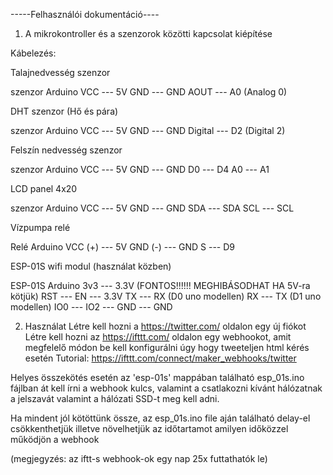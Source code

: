-----Felhasználói dokumentáció----

1) A mikrokontroller és a szenzorok közötti kapcsolat kiépítése

Kábelezés:

Talajnedvesség szenzor

szenzor		Arduino
VCC	---	5V
GND	---	GND
AOUT	---	A0 (Analog 0)



DHT szenzor (Hő és pára)

szenzor		Arduino
VCC	---	5V
GND	---	GND
Digital	---	D2 (Digital 2)



Felszín nedvesség szenzor

szenzor		Arduino
VCC	---	5V
GND	---	GND
D0	---	D4
A0	---	A1



LCD panel 4x20

szenzor		Arduino
VCC	---	5V
GND	---	GND
SDA	---	SDA
SCL	---	SCL



Vízpumpa relé

Relé		Arduino
VCC (+)	---	5V
GND (-)	---	GND
S	---	D9



ESP-01S wifi modul (használat közben)

ESP-01S		Arduino
3v3	---	3.3V	(FONTOS!!!!!! MEGHIBÁSODHAT HA 5V-ra kötjük)
RST	---	
EN	---	3.3V
TX	---	RX (D0 uno modellen)
RX	---	TX (D1 uno modellen)
IO0	---	
IO2	---	
GND	---	GND





2) Használat
Létre kell hozni a https://twitter.com/ oldalon egy új fiókot
Létre kell hozni az https://ifttt.com/ oldalon egy webhookot, amit megfelelő módon be kell konfigurálni úgy hogy tweeteljen html kérés esetén
Tutorial: https://ifttt.com/connect/maker_webhooks/twitter

Helyes összekötés esetén az 'esp-01s' mappában található esp_01s.ino fájlban át kell írni
a webhook kulcs, valamint a csatlakozni kívánt hálózatnak a jelszavát valamint a hálózati SSD-t meg kell adni.

Ha mindent jól kötöttünk össze, az esp_01s.ino file aján található delay-el csökkenthetjük illetve növelhetjük az időtartamot amilyen időközzel működjön a webhook

(megjegyzés: az iftt-s webhook-ok egy nap 25x futtathatók le)

